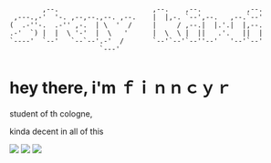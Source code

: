 ```
                                                               
        ,--.                       ,--.    ,--.           ,--. 
 ,---.,-'  '-. ,--,--.,--. ,--.    |  |,-. `--',--.   ,--.`--' 
(  .-''-.  .-'' ,-.  | \  '  /     |     / ,--.|  |.'.|  |,--. 
.-'  `) |  |  \ '-'  |  \   '      |  \  \ |  ||   .'.   ||  | 
`----'  `--'   `--`--'.-'  /       `--'`--'`--''--'   '--'`--' 
                      `---'                                   
```

# hey there, i'm ｆｉｎｎｃｙｒ

student of th cologne,

kinda decent in all of this

<img src="https://i.stack.imgur.com/zXrgJ.png" style="width: 200 px;" />
<img src="https://i.stack.imgur.com/pBxvk.png" style="width: 200 px;" />
<img src="https://i.stack.imgur.com/368Yn.png" style="width: 200 px;" />
